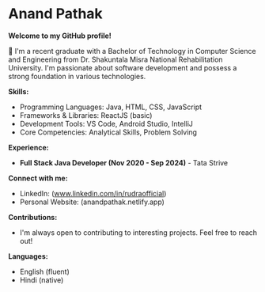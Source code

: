 # Anand Pathak
**Welcome to my GitHub profile!**

👋 I'm a recent graduate with a Bachelor of Technology in Computer Science and Engineering from Dr. Shakuntala Misra National Rehabilitation University.  I'm passionate about software development and possess a strong foundation in various technologies.

**Skills:**

* Programming Languages: Java, HTML, CSS, JavaScript
* Frameworks & Libraries: ReactJS (basic)
* Development Tools: VS Code, Android Studio, IntelliJ
* Core Competencies: Analytical Skills, Problem Solving

**Experience:**

* **Full Stack Java Developer (Nov 2020 - Sep 2024)** - Tata Strive 

**Connect with me:**

* LinkedIn: (www.linkedin.com/in/rudraofficial)
* Personal Website: (anandpathak.netlify.app)

**Contributions:**

* I'm always open to contributing to interesting projects. Feel free to reach out!

**Languages:**

* English (fluent)
* Hindi (native)



<!---
rudraofficial/rudraofficial is a ✨ special ✨ repository because its `README.md` (this file) appears on your GitHub profile.
You can click the Preview link to take a look at your changes.
--->
